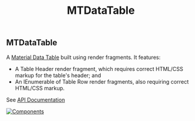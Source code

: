 ﻿---
uid: C.MTDataTable
title: MTDataTable
---
## MTDataTable

A [Material Data Table](https://material.io/develop/web/components/data-tables/) built using render fragments. It features:

- A Table Header render fragment, which requires correct HTML/CSS markup for the table's header; and
- An IEnumerable of Table Row render fragments, also requiring correct HTML/CSS markup.

See [API Documentation](~/api/BlazorMdc.MTDataTable.html)

[![Components](https://img.shields.io/static/v1?label=Components&message=Core&color=blue)](~/articles/CoreComponents.html)